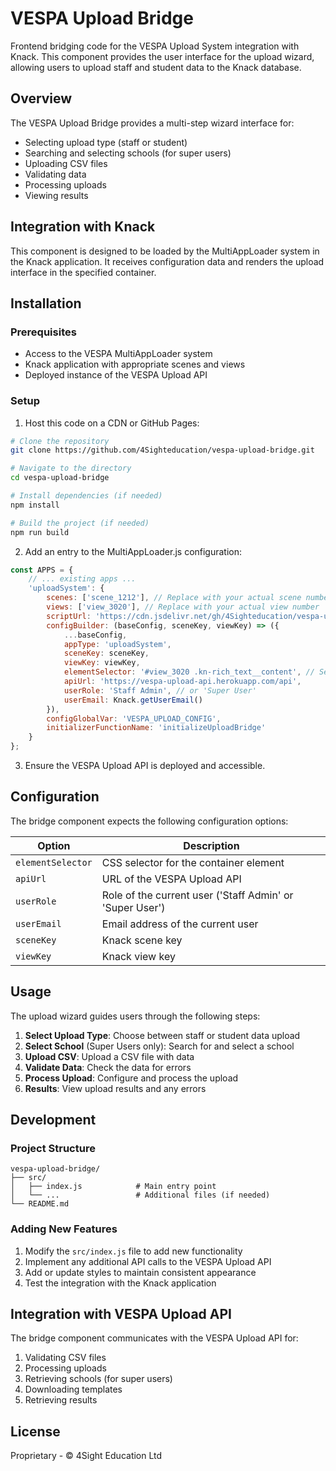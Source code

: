 # VESPA Upload Bridge

Frontend bridging code for the VESPA Upload System integration with Knack. This component provides the user interface for the upload wizard, allowing users to upload staff and student data to the Knack database.

## Overview

The VESPA Upload Bridge provides a multi-step wizard interface for:

- Selecting upload type (staff or student)
- Searching and selecting schools (for super users)
- Uploading CSV files
- Validating data
- Processing uploads
- Viewing results

## Integration with Knack

This component is designed to be loaded by the MultiAppLoader system in the Knack application. It receives configuration data and renders the upload interface in the specified container.

## Installation

### Prerequisites

- Access to the VESPA MultiAppLoader system
- Knack application with appropriate scenes and views
- Deployed instance of the VESPA Upload API

### Setup

1. Host this code on a CDN or GitHub Pages:

```bash
# Clone the repository
git clone https://github.com/4Sighteducation/vespa-upload-bridge.git

# Navigate to the directory
cd vespa-upload-bridge

# Install dependencies (if needed)
npm install

# Build the project (if needed)
npm run build
```

2. Add an entry to the MultiAppLoader.js configuration:

```javascript
const APPS = {
    // ... existing apps ...
    'uploadSystem': {
        scenes: ['scene_1212'], // Replace with your actual scene number
        views: ['view_3020'], // Replace with your actual view number
        scriptUrl: 'https://cdn.jsdelivr.net/gh/4Sighteducation/vespa-upload-bridge@main/src/index.js',
        configBuilder: (baseConfig, sceneKey, viewKey) => ({
            ...baseConfig,
            appType: 'uploadSystem',
            sceneKey: sceneKey,
            viewKey: viewKey,
            elementSelector: '#view_3020 .kn-rich_text__content', // Selector for the container
            apiUrl: 'https://vespa-upload-api.herokuapp.com/api',
            userRole: 'Staff Admin', // or 'Super User'
            userEmail: Knack.getUserEmail()
        }),
        configGlobalVar: 'VESPA_UPLOAD_CONFIG',
        initializerFunctionName: 'initializeUploadBridge'
    }
};
```

3. Ensure the VESPA Upload API is deployed and accessible.

## Configuration

The bridge component expects the following configuration options:

| Option | Description |
|--------|-------------|
| `elementSelector` | CSS selector for the container element |
| `apiUrl` | URL of the VESPA Upload API |
| `userRole` | Role of the current user ('Staff Admin' or 'Super User') |
| `userEmail` | Email address of the current user |
| `sceneKey` | Knack scene key |
| `viewKey` | Knack view key |

## Usage

The upload wizard guides users through the following steps:

1. **Select Upload Type**: Choose between staff or student data upload
2. **Select School** (Super Users only): Search for and select a school
3. **Upload CSV**: Upload a CSV file with data
4. **Validate Data**: Check the data for errors
5. **Process Upload**: Configure and process the upload
6. **Results**: View upload results and any errors

## Development

### Project Structure

```
vespa-upload-bridge/
├── src/
│   ├── index.js            # Main entry point
│   └── ...                 # Additional files (if needed)
└── README.md
```

### Adding New Features

1. Modify the `src/index.js` file to add new functionality
2. Implement any additional API calls to the VESPA Upload API
3. Add or update styles to maintain consistent appearance
4. Test the integration with the Knack application

## Integration with VESPA Upload API

The bridge component communicates with the VESPA Upload API for:

1. Validating CSV files
2. Processing uploads
3. Retrieving schools (for super users)
4. Downloading templates
5. Retrieving results

## License

Proprietary - © 4Sight Education Ltd
